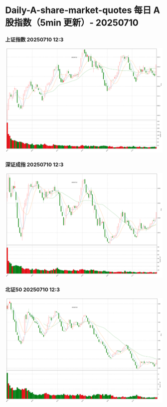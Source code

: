 
# Daily-A-share-market-quotes 每日 A 股指数（5min 更新）- 20250710

### 上证指数 20250710 12:3
![](./fig/2025/7/20250710-sh000001.png)

### 深证成指 20250710 12:3
![](./fig/2025/7/20250710-sz399001.png)

### 北证50 20250710 12:3
![](./fig/2025/7/20250710-bj899050.png)
